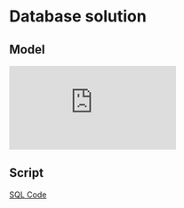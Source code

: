 # Database solution

## Model

![Data model](https://github.com/karianov/library-project/tree/main/db/Script.sql)

## Script

[SQL Code](https://github.com/karianov/library-project/tree/main/db/Script.sql)
